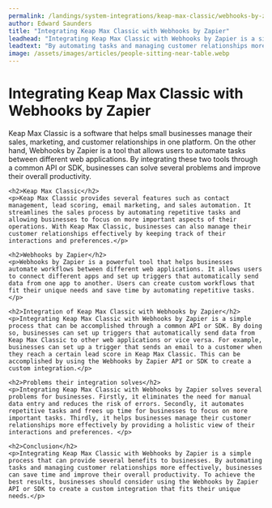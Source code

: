 ```yaml
---
permalink: /landings/system-integrations/keap-max-classic/webhooks-by-zapier
author: Edward Saunders
title: "Integrating Keap Max Classic with Webhooks by Zapier"
leadhead: "Integrating Keap Max Classic with Webhooks by Zapier is a simple process that can provide several benefits to businesses"
leadtext: "By automating tasks and managing customer relationships more effectively, businesses can save time and improve their overall productivity. To achieve the best results, businesses should consider using the Webhooks by Zapier API or SDK to create a custom integration that fits their unique needs."
image: /assets/images/articles/people-sitting-near-table.webp
---
```

<div class="arttext">	<h1>Integrating Keap Max Classic with Webhooks by Zapier</h1>
	<p>Keap Max Classic is a software that helps small businesses manage their sales, marketing, and customer relationships in one platform. On the other hand, Webhooks by Zapier is a tool that allows users to automate tasks between different web applications. By integrating these two tools through a common API or SDK, businesses can solve several problems and improve their overall productivity.</p>
	
	<h2>Keap Max Classic</h2>
	<p>Keap Max Classic provides several features such as contact management, lead scoring, email marketing, and sales automation. It streamlines the sales process by automating repetitive tasks and allowing businesses to focus on more important aspects of their operations. With Keap Max Classic, businesses can also manage their customer relationships effectively by keeping track of their interactions and preferences.</p>
	
	<h2>Webhooks by Zapier</h2>
	<p>Webhooks by Zapier is a powerful tool that helps businesses automate workflows between different web applications. It allows users to connect different apps and set up triggers that automatically send data from one app to another. Users can create custom workflows that fit their unique needs and save time by automating repetitive tasks.</p>
	
	<h2>Integration of Keap Max Classic with Webhooks by Zapier</h2>
	<p>Integrating Keap Max Classic with Webhooks by Zapier is a simple process that can be accomplished through a common API or SDK. By doing so, businesses can set up triggers that automatically send data from Keap Max Classic to other web applications or vice versa. For example, businesses can set up a trigger that sends an email to a customer when they reach a certain lead score in Keap Max Classic. This can be accomplished by using the Webhooks by Zapier API or SDK to create a custom integration.</p>
	
	<h2>Problems their integration solves</h2>
	<p>Integrating Keap Max Classic with Webhooks by Zapier solves several problems for businesses. Firstly, it eliminates the need for manual data entry and reduces the risk of errors. Secondly, it automates repetitive tasks and frees up time for businesses to focus on more important tasks. Thirdly, it helps businesses manage their customer relationships more effectively by providing a holistic view of their interactions and preferences. </p>
	
	<h2>Conclusion</h2>
	<p>Integrating Keap Max Classic with Webhooks by Zapier is a simple process that can provide several benefits to businesses. By automating tasks and managing customer relationships more effectively, businesses can save time and improve their overall productivity. To achieve the best results, businesses should consider using the Webhooks by Zapier API or SDK to create a custom integration that fits their unique needs.</p>
</div>